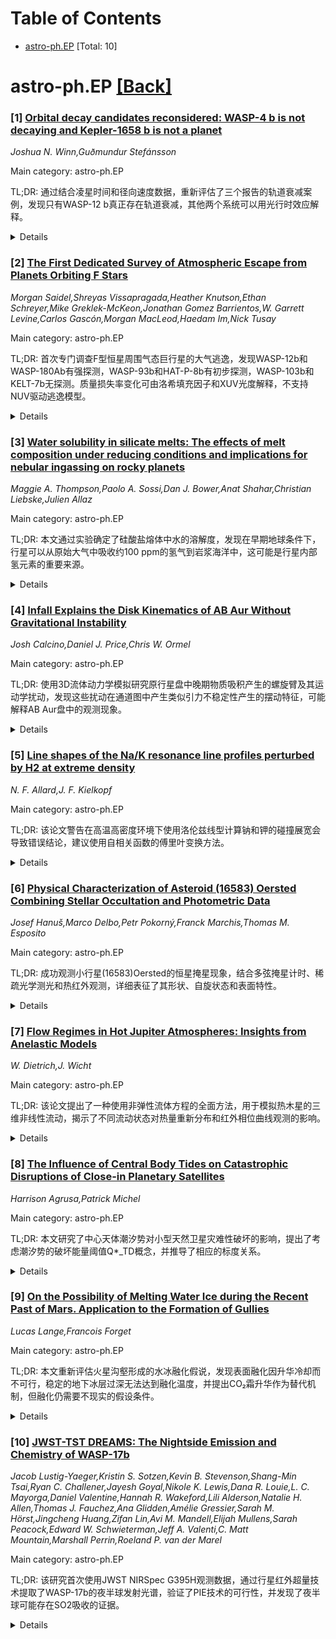 <div id=toc></div>

# Table of Contents

- [astro-ph.EP](#astro-ph.EP) [Total: 10]


<div id='astro-ph.EP'></div>

# astro-ph.EP [[Back]](#toc)

### [1] [Orbital decay candidates reconsidered: WASP-4 b is not decaying and Kepler-1658 b is not a planet](https://arxiv.org/abs/2510.05229)
*Joshua N. Winn,Guðmundur Stefánsson*

Main category: astro-ph.EP

TL;DR: 通过结合凌星时间和径向速度数据，重新评估了三个报告的轨道衰减案例，发现只有WASP-12 b真正存在轨道衰减，其他两个系统可以用光行时效应解释。


<details>
  <summary>Details</summary>
Motivation: 热木星的命运被认为是被宿主恒星吞噬，这是潮汐轨道衰减的结果。需要区分真实的轨道衰减和由遥远伴星引起的光行时效应。

Method: 结合凌星时间和精确的径向速度数据（包括新数据），重新评估WASP-4、WASP-12和Kepler-1658三个系统的轨道变化。

Result: WASP-4的周期变化由4AU处的10木星质量伴星的光行时效应解释；WASP-12确认存在真实的轨道衰减；Kepler-1658中的"行星"实际上是围绕F型主星的食双星系统。

Conclusion: 在已知的热木星中，只有WASP-12 b目前显示出令人信服的轨道衰减证据。

Abstract: The fate of hot Jupiters is thought to be engulfment by their host stars, the
outcome of tidal orbital decay. Transit timing has revealed a few systems with
apparently shrinking orbital periods, but such signals can be mimicked by light
travel-time effects (LTTE) of a distant companion. Combining transit timings
with precise radial-velocity data, including new data, we reassessed three
reported cases of orbital decay: WASP-4, WASP-12, and Kepler-1658. For WASP-4,
the period change is best explained by LTTE due to a 10-Jupiter-mass companion
at 4 AU, with no need to invoke orbital decay. For WASP-12, in contrast, the
data firmly exclude LTTE and confirm genuine orbital decay. For Kepler-1658,
spectroscopic and photometric anomalies reveal the "planet" to be an eclipsing
K/M binary bound to the F-type primary, with LTTE explaining the observed
period change. Thus, among the known hot Jupiters, only WASP-12 b currently
shows compelling evidence for orbital decay.

</details>


### [2] [The First Dedicated Survey of Atmospheric Escape from Planets Orbiting F Stars](https://arxiv.org/abs/2510.05240)
*Morgan Saidel,Shreyas Vissapragada,Heather Knutson,Ethan Schreyer,Mike Greklek-McKeon,Jonathan Gomez Barrientos,W. Garrett Levine,Carlos Gascón,Morgan MacLeod,Haedam Im,Nick Tusay*

Main category: astro-ph.EP

TL;DR: 首次专门调查F型恒星周围气态巨行星的大气逃逸，发现WASP-12b和WASP-180Ab有强探测，WASP-93b和HAT-P-8b有初步探测，WASP-103b和KELT-7b无探测。质量损失率变化可由洛希填充因子和XUV光度解释，不支持NUV驱动逃逸模型。


<details>
  <summary>Details</summary>
Motivation: 了解早期型恒星周围气态巨行星的独特辐射环境如何塑造行星外流，因为现有观测主要集中在K和M矮星周围的行星，而早期型恒星周围行星可能具有更强和更扩展的外流。

Method: 使用Palomar/WIRC在亚稳态氦线中心超窄带滤光片观测十个凌星事件，涉及六个行星，并用1D帕克风模型拟合测量结果以推导质量损失率。

Result: WASP-12b和WASP-180Ab有强探测（>3σ），WASP-93b和HAT-P-8b有初步探测（>2σ），WASP-103b和KELT-7b无探测。质量损失率变化与洛希填充因子和XUV光度相关。

Conclusion: 观测到的质量损失率变化可由洛希填充因子和XUV光度组合解释，不支持NUV驱动的大气逃逸模型，为早期型恒星周围行星大气逃逸提供了更新认识。

Abstract: Hydrodynamic escape can strip the envelopes of close-in exoplanets, but most
observations of atmospheric mass loss to date have been confined to planets
orbiting K and M dwarfs. A growing body of detections of atmospheric escape
from planets orbiting early-type stars indicates that they may have
significantly stronger and more extended outflows than planets orbiting cooler
stars. However, it is unclear whether this limited sample of planets is
representative of all gas giants orbiting early-type stars. Motivated by this
question, we initiated the first dedicated survey of atmospheric escape from
gas giants orbiting F stars in order to understand how their distinct radiation
environments shape planetary outflows. We observed ten transits of six planets
in an ultra-narrowband filter centered on the metastable helium line using
Palomar/WIRC. We report strong ($>3\sigma$) detections of atmospheric escape
for WASP-12~b and WASP-180~A~b, tentative ($>2\sigma$) detections for WASP-93~b
and HAT-P-8~b, and non-detections for WASP-103~b and KELT-7~b. We fit these
measurements with a 1D Parker wind model to derive corresponding mass-loss
rates, and combine our results with literature measurements to obtain an
updated picture of mass loss from planets orbiting early-type stars. Our
results indicate that the observed variation in mass-loss rates can be
explained by a combination of Roche filling factor and XUV luminosity, and
disfavors NUV-driven escape models.

</details>


### [3] [Water solubility in silicate melts: The effects of melt composition under reducing conditions and implications for nebular ingassing on rocky planets](https://arxiv.org/abs/2510.05281)
*Maggie A. Thompson,Paolo A. Sossi,Dan J. Bower,Anat Shahar,Christian Liebske,Julien Allaz*

Main category: astro-ph.EP

TL;DR: 本文通过实验确定了硅酸盐熔体中水的溶解度，发现在早期地球条件下，行星可以从原始大气中吸收约100 ppm的氢气到岩浆海洋中，这可能是行星内部氢元素的重要来源。


<details>
  <summary>Details</summary>
Motivation: 研究岩石行星在岩浆海洋阶段如何溶解和保留挥发性元素（如氢），这对理解行星大气形成和生命必需元素的演化至关重要。目前缺乏在相关压力和温度条件下氢溶解度实验数据。

Method: 在1 bar总压力和1673-1823 K温度下，使用H2-CO2混合气体炉合成Ca-Mg-Al-Si-Fe-O系统的硅酸盐熔体，通过贝叶斯参数估计推导出包含熔体成分和温度效应的水溶解度规律。

Result: 实验得出水在硅酸盐熔体中的溶解度规律，估算出在表面压力约300 bar的条件下，一个地球质量的行星可以从太阳系星云气体中吸收约100 ppm的氢气。

Conclusion: 对于岩石行星，原始大气的内向扩散可能是行星内部氢元素的重要来源和初始储存机制，前提是行星在太阳星云寿命期内生长到足够质量。

Abstract: Rocky planet atmospheres form and evolve through interactions between the
planet's surface and interior. If a growing rocky planet acquires enough mass
prior to the dissipation of the nebular gas disk, it can gravitationally
capture a `primary' atmosphere dominated by H2. At the same time, these young,
rocky bodies are likely to have partial or global magma oceans as a result of
the heat from accretion, core formation and radioactive decay of short-lived
major element isotopes. During this magma ocean stage, the dissolution of
volatile, life-essential elements, such as hydrogen in the form of water or H2,
into the magma is critical in determining the extent to which a rocky planet
can maintain these elements over time. However, our ability to quantify the
amount of hydrogen dissolved in the magma oceans of rocky planets is limited by
the lack of experimental constraints on H-bearing species' solubilities at
relevant pressure and temperature conditions, including those expected for the
early Earth. Here we experimentally determine the solubility of water in
silicate melts of various compositions in the Ca-Mg-Al-Si-Fe-O system at a
total pressure of 1 bar and temperatures from 1673-1823 K, synthesized in a
H2-CO2 gas-mixing furnace. We use Bayesian parameter estimation to derive a
robust water solubility law that includes the effects of melt composition and
temperature. Using this solubility law, we estimate that ~100 ppm of hydrogen
can dissolve into a 1 MEarth planet with a surface pressure of ~300 bars set by
accretion of solar-like nebular gas. For rocky planets in general, ingassing of
a primary atmosphere may be an important source and initial storage mechanism
for hydrogen-bearing species in a planet's interior, provided it grew to a
sufficient mass within the lifetime of the solar nebula.

</details>


### [4] [Infall Explains the Disk Kinematics of AB Aur Without Gravitational Instability](https://arxiv.org/abs/2510.05601)
*Josh Calcino,Daniel J. Price,Chris W. Ormel*

Main category: astro-ph.EP

TL;DR: 使用3D流体动力学模拟研究原行星盘中晚期物质吸积产生的螺旋臂及其运动学扰动，发现这些扰动在通道图中产生类似引力不稳定性产生的摆动特征，可能解释AB Aur盘中的观测现象。


<details>
  <summary>Details</summary>
Motivation: 研究原行星盘中晚期物质吸积产生的螺旋臂如何影响盘的运动学特征，特别是与引力不稳定性产生的特征进行区分。

Method: 采用3D平滑粒子流体动力学和辐射传输模拟，分析吸积物质对盘运动学的扰动效应。

Result: 发现吸积产生的螺旋臂在径向和垂直速度分量上产生显著的偏离开普勒旋转的扰动，在通道图中产生摆动特征，与引力不稳定性产生的特征相似。

Conclusion: AB Aur盘中观测到的运动学特征可能由物质吸积而非引力不稳定性引起，无需引入引力不稳定性机制。

Abstract: Late-stage infall onto protoplanetary disks can produce large scale spiral
arms. In this paper we used 3D smoothed particle hydrodynamics and radiative
transfer simulations to study the kinematic perturbations induced in disks by
infalling material. We found that deviations from Keplerian rotation are
predominantly in the radial and vertical velocity components, spatially
correlated with spiral arms in the gas surface density. The infall produces
observable wiggles in the channel maps, analogous to those produce by the
gravitational instability (GI), along with large-scale arcs and filaments. GI
induced spiral arms produce radial velocity perturbations that point towards
the center of the spiral arm owing to their higher self-gravity. We found a
similar signature from infall-induced spiral arms, despite not including
self-gravity in our simulation. Our study suggests that recent evidence of GI
in the kinematics of the disk around AB Aur may instead be due to the observed
infall, without the need for invoking GI.

</details>


### [5] [Line shapes of the Na/K resonance line profiles perturbed by H2 at extreme density](https://arxiv.org/abs/2510.05763)
*N. F. Allard,J. F. Kielkopf*

Main category: astro-ph.EP

TL;DR: 该论文警告在高温高密度环境下使用洛伦兹线型计算钠和钾的碰撞展宽会导致错误结论，建议使用自相关函数的傅里叶变换方法。


<details>
  <summary>Details</summary>
Motivation: 分子氢对钠和钾的碰撞展宽是褐矮星和系外行星大气中的主要展宽机制，在约1000K有效温度下需要准确计算线型。

Method: 提出在模型大气代码中使用自相关函数的傅里叶变换来计算高密度下的碰撞展宽线型。

Result: 研究发现，在高密度环境下使用洛伦兹线型会忽略近距离碰撞期间的辐射，可能导致错误结论。

Conclusion: 强烈警告在高密度环境下使用洛伦兹线型计算碰撞展宽线型的不准确性，建议采用更精确的傅里叶变换方法。

Abstract: Collision broadening by molecular hydrogen of sodium and potassium is one of
the major broadening mechanisms in the atmospheres of brown dwarf stars and
exoplanets at an effective temperature of about 1000K. The accurate computation
of line profiles from collision broadening at high density requires use of a
Fourier transform of the autocorrelation function inside the model atmosphere
code. We strongly warn that use of Lorentzian profiles at a high perturber
density neglects radiation during close collisions and may lead to erroneous
conclusions.

</details>


### [6] [Physical Characterization of Asteroid (16583) Oersted Combining Stellar Occultation and Photometric Data](https://arxiv.org/abs/2510.05843)
*Josef Hanuš,Marco Delbo,Petr Pokorný,Franck Marchis,Thomas M. Esposito*

Main category: astro-ph.EP

TL;DR: 成功观测小行星(16583)Oersted的恒星掩星现象，结合多弦掩星计时、稀疏光学测光和热红外观测，详细表征了其形状、自旋状态和表面特性。


<details>
  <summary>Details</summary>
Motivation: 由于观测限制，尺寸约20公里的小行星很少被如此详细建模，Oersted因此成为有价值的案例研究。

Method: 应用凸光变曲线反演稀疏测光数据获得初始形状和自旋状态，然后使用ADAM算法进行非凸形状建模，结合掩星弦剖面约束进行精炼和缩放，并基于WISE热红外通量进行热物理建模。

Result: 非凸形状模型揭示了局部表面凹陷，尺寸估计与辐射测量一致，推导的热惯量在同类尺寸小行星中属于典型值。

Conclusion: 这项工作证明了结合恒星掩星、测光和热红外数据对小行星建模的有效性，并突出了公民科学家在捕捉掩星和约束小行星轮廓方面的重要贡献。

Abstract: We report a successful observation of a stellar occultation by asteroid
(16583) Oersted, enabling a detailed physical characterization of its shape,
spin state, and surface properties. Our goal is to determine the physical
parameters of Oersted by combining multi-chord occultation timing, sparse
optical photometry, and thermal infrared observations. Such asteroids
(size$\sim$20 km) are rarely modeled in this detail due to observational
limitations, making Oersted a valuable case study. We applied convex lightcurve
inversion to sparse photometric data to derive an initial shape and spin state.
This model was then refined and scaled using non-convex shape modeling with the
ADAM algorithm, incorporating constraints from the occultation chord profile.
Thermophysical modeling based on WISE thermal infrared fluxes was used to
determine the asteroid's effective diameter, geometric albedo, and thermal
inertia. The non-convex shape model reveals localized surface concavities and
provides a size estimate consistent with radiometric measurements. The derived
thermal inertia is typical for asteroids of comparable size. This work
demonstrates the effectiveness of combining stellar occultations, photometry,
and thermal infrared data for asteroid modeling and highlights the valuable
contributions of citizen scientists, who played a key role in capturing the
occultation and constraining the asteroid's profile.

</details>


### [7] [Flow Regimes in Hot Jupiter Atmospheres: Insights from Anelastic Models](https://arxiv.org/abs/2510.05964)
*W. Dietrich,J. Wicht*

Main category: astro-ph.EP

TL;DR: 该论文提出了一种使用非弹性流体方程的全面方法，用于模拟热木星的三维非线性流动，揭示了不同流动状态对热量重新分布和红外相位曲线观测的影响。


<details>
  <summary>Details</summary>
Motivation: 传统广义环流模型(GCMs)在捕捉热木星大气三维非线性流动方面存在局限，需要更全面的方法来理解这些系外行星的热量重新分布和大气动力学。

Method: 采用非弹性流体方程，完全捕捉三维非线性流动，分析辐照和热平流达到平衡时的热量分布，识别不同的非线性流动状态。

Result: 发现向东的纬向风速度可达行星自转速度(每秒数公里)，较慢的径向流动虽然不显著但对热平流贡献重要，可导致热点向东和向西偏移。热量重新分布效率和亮度最大值位置强烈依赖于压力和平流-辐射过程的相互作用。

Conclusion: 这些发现改进了对红外相位曲线多样性的理解，提出了热点逆行偏移的非磁机制，证明了非弹性模型在捕捉辐照系外行星大气复杂多维动力学方面的实用性。

Abstract: Hot Jupiters are Jupiter-sized exoplanets with close-in orbits, characterized
by extreme day-night temperature contrasts due to synchronous rotation. These
planets offer unique observational opportunities through transit photometry,
transmission spectroscopy, and infrared (IR) phase curve analysis, which reveal
information about heat redistribution and atmospheric dynamics.
  Complementary to common generalized circulation models (GCMs), we introduce a
more comprehensive approach using the anelastic fluid equations that fully
capture the three-dimensional nature of the emerging non-linear flows. We
identify various non-linear flow regimes and analyze the heat distribution when
irradiation and thermal advection reach equilibrium.
  Eastward zonal winds can reach velocities comparable to the planetary
rotation (up to several kilometers per second), while slower radial flows,
though less prominent, contribute significantly to heat advection and can cause
both eastward and westward hotspot shifts. The efficiency of day-to-night heat
redistribution and the positioning of brightness maxima are shown to depend
strongly on pressure and the interplay of advective and radiative processes.
  These findings improve our understanding of the diversity observed in the IR
phase curves and suggest a non-magnetic mechanism for retrograde hotspot
shifts. By extending the scope of traditional GCM models, our work demonstrates
the usefulness of anelastic models in capturing the complex, multidimensional
dynamics of irradiated exoplanetary atmospheres.

</details>


### [8] [The Influence of Central Body Tides on Catastrophic Disruptions of Close-in Planetary Satellites](https://arxiv.org/abs/2510.06044)
*Harrison Agrusa,Patrick Michel*

Main category: astro-ph.EP

TL;DR: 本文研究了中心天体潮汐势对小型天然卫星灾难性破坏的影响，提出了考虑潮汐势的破坏能量阈值Q*_TD概念，并推导了相应的标度关系。


<details>
  <summary>Details</summary>
Motivation: 经典破坏标度定律忽略了中心天体的潮汐势，而这对近距离行星或小行星卫星的灾难性破坏有显著影响，需要建立更准确的模型。

Method: 引入Q*_TD概念（分散一半总质量所需的比能量），考虑中心天体潮汐势，推导简单标度关系，并与经典标度定律对比。

Result: 潮汐势显著降低了近距离卫星的灾难性破坏阈值，太阳系中许多卫星（如火星的福波斯、木星的梅蒂斯等）的破坏阈值远低于经典预测。

Conclusion: 传统撞击标度定律应考虑潮汐效应进行修正，Q*_TD推导可方便地应用于现有N体模拟和碰撞演化代码中。

Abstract: We model the outcomes of catastrophic disruptions on small, gravity-dominated
natural satellites, accounting for the tidal potential of the central body,
which is neglected in classical disruption scaling laws. We introduce the
concept of $Q^\star_\text{TD}$, the specific energy required to disperse half
of the total mass involved in a collision, accounting for the tidal potential
of a central body. We derive a simple scaling relation for $Q^\star_\text{TD}$
and demonstrate that for close-in planetary or asteroidal satellites, the tides
from the central body can significantly reduce their catastrophic disruption
threshold. We show that many satellites in the Solar System are in such a
regime, where their disruption threshold should be much lower than that
predicted by classical scaling laws which neglect tidal effects. Some notable
examples include Mars' Phobos, Jupiter's Metis and Adrastea, Saturn's ring
moons, Uranus' Ophelia, and Neptune's Naiad and Thalassa, among others. We
argue that traditional impact scaling laws should be modified to account for
tides when modeling the formation and evolution of these close-in satellites.
Our derivation for $Q^\star_\text{TD}$ can easily be used in existing $N$-body
and collisional evolution codes.

</details>


### [9] [On the Possibility of Melting Water Ice during the Recent Past of Mars. Application to the Formation of Gullies](https://arxiv.org/abs/2510.06154)
*Lucas Lange,Francois Forget*

Main category: astro-ph.EP

TL;DR: 本文重新评估火星沟壑形成的水冰融化假说，发现表面融化因升华冷却而不可行，稳定的地下冰层过深无法达到融化温度，并提出CO₂霜升华作为替代机制，但融化仍需要不现实的假设条件。


<details>
  <summary>Details</summary>
Motivation: 传统的水冰融化假说忽略了升华冷却、冰层不稳定性和沟壑微气候等关键过程，需要重新评估火星沟壑形成的机制。

Method: 使用最先进的气候模拟，评估过去四百万年（倾角≤35°）的冰融化情景，分析表面和地下冰层的融化可能性。

Result: 发现表面融化因升华冷却而不可行，稳定的地下冰层过深无法达到融化温度；CO₂霜升华机制虽能带来表层加热，但融化仍需不现实假设；唯一可能是尘埃冰中的太阳吸收，但其发生概率不确定。

Conclusion: 传统的水冰融化机制无法解释火星沟壑形成，需要寻找替代机制，CO₂霜升华可能是更有前景的方向，但仍有待进一步验证。

Abstract: The formation of gullies on Mars has often been attributed to the melting of
(sub)surface water ice. However, melting-based hypotheses generally overlook
key processes: (1) sublimation cooling by latent heat absorption, (2) the
non-stability of ice where melting conditions can be reached, and (3) the
particular microclimates of gullied slopes. Using state-of-the-art climate
simulations, we reassess ice melting scenarios over the past four million years
(obliquity $\le$35\textdegree)), beyond the estimated period of gully
formation. We find that surface melting is impossible anywhere due to
sublimation cooling, while (quasi-) stable subsurface ice is typically too deep
to reach melting temperatures. We propose an alternative mechanism in which
seasonal CO$_2$ frost sublimation destabilizes the regolith and brings the
underlying water ice close to the surface, allowing rapid heating. Even under
these optimal conditions, melting requires unrealistic assumptions. The only
remaining possibility is solar absorption in dusty ice, though its occurrence
remains uncertain.

</details>


### [10] [JWST-TST DREAMS: The Nightside Emission and Chemistry of WASP-17b](https://arxiv.org/abs/2510.06169)
*Jacob Lustig-Yaeger,Kristin S. Sotzen,Kevin B. Stevenson,Shang-Min Tsai,Ryan C. Challener,Jayesh Goyal,Nikole K. Lewis,Dana R. Louie,L. C. Mayorga,Daniel Valentine,Hannah R. Wakeford,Lili Alderson,Natalie H. Allen,Thomas J. Fauchez,Ana Glidden,Amélie Gressier,Sarah M. Hörst,Jingcheng Huang,Zifan Lin,Avi M. Mandell,Elijah Mullens,Sarah Peacock,Edward W. Schwieterman,Jeff A. Valenti,C. Matt Mountain,Marshall Perrin,Roeland P. van der Marel*

Main category: astro-ph.EP

TL;DR: 该研究首次使用JWST NIRSpec G395H观测数据，通过行星红外超量技术提取了WASP-17b的夜半球发射光谱，验证了PIE技术的可行性，并发现了夜半球可能存在SO2吸收的证据。


<details>
  <summary>Details</summary>
Motivation: 验证行星红外超量技术用于探测和表征系外行星热辐射的可行性，该技术之前仅在理论研究中提出，需要实证验证。

Method: 使用JWST NIRSpec G395H对WASP-17b进行连续凌星和食观测，利用食期间测量的恒星光谱来避免对超精确恒星模型的依赖，提取夜半球发射光谱。

Result: 测得WASP-17b夜半球平衡温度为1005±256 K，发现夜半球可能存在SO2吸收的证据（ln B = 1.45，2.3σ），表明相对低效的昼夜热传输和非零邦德反照率0.42。

Conclusion: PIE技术通过JWST/NIRSpec在相隔时间显著小于宿主星自转周期的两个时期是可行的，为研究巨行星的三维性质开辟了新途径。

Abstract: Theoretical studies have suggested using planetary infrared excess (PIE) to
detect and characterize the thermal emission of transiting and non-transiting
exoplanets, however the PIE technique requires empirical validation. Here we
apply the PIE technique to a combination of JWST NIRSpec G395H transit and
eclipse measurements of WASP-17b, a hot Jupiter orbiting an F-type star,
obtained consecutively (0.5 phase or 1.8 days apart) as part of the JWST-TST
program to perform Deep Reconnaissance of Exoplanet Atmospheres through
Multi-instrument Spectroscopy (DREAMS). Using the in-eclipse measured stellar
spectrum to circumvent the need for ultra-precise stellar models, we extract
the first JWST nightside emission spectrum of WASP-17b using only transit and
eclipse data thereby performing a controlled test of the PIE technique. From
the WASP-17b nightside spectrum, we measure a nightside equilibrium temperature
of $1005 \pm 256$ K and find tentative evidence for nightside SO2 absorption
($\ln B = 1.45$, $2.3\sigma$). In context with the dayside, the temperature of
the nightside is consistent with (1) previous eclipse mapping findings that
suggest relatively inefficient day-night heat transport, and (2) a non-zero
bond albedo of $0.42^{+0.06}_{-0.10}$. SO2 on the nightside, if confirmed,
would represent the first direct evidence for transport-induced chemistry,
matching previous model predictions, and opening a new door into the 3D nature
of giant exoplanets. Our results suggest that PIE is feasible with JWST/NIRSpec
for two epochs separated in time by significantly less than the rotation period
of the host star.

</details>
